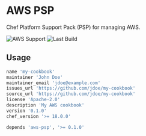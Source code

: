 # AWS PSP

Chef Platform Support Pack (PSP) for managing AWS.

![AWS Support](https://img.shields.io/badge/AWS%20Resources-599-orange)
![Last Build](https://img.shields.io/badge/Last%20build-20221205-grey)

## Usage

```ruby
name 'my-cookbook'
maintainer 'John Doe'
maintainer_email 'jdoe@example.com'
issues_url 'https://github.com/jdoe/my-cookbook'
source_url 'https://github.com/jdoe/my-cookbook'
license 'Apache-2.0'
description 'My AWS cookbook'
version '0.1.0'
chef_version '>= 18.0.0'

depends 'aws-psp', '>= 0.1.0'
```
